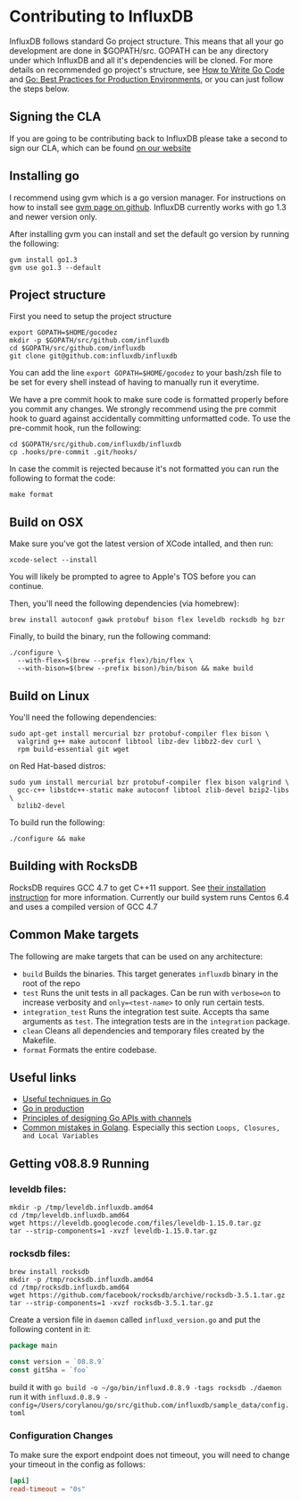 Contributing to InfluxDB
========================

InfluxDB follows standard Go project structure. This means that all
your go development are done in $GOPATH/src. GOPATH can be any
directory under which InfluxDB and all it's dependencies will be
cloned. For more details on recommended go project's structure, see
[How to Write Go Code](http://golang.org/doc/code.html]) and
[Go: Best Practices for Production Environments](http://peter.bourgon.org/go-in-production/), or you can just follow
the steps below.

Signing the CLA
---------------

If you are going to be contributing back to InfluxDB please take a
second to sign our CLA, which can be found
[on our website](http://influxdb.com/community/cla.html)

Installing go
-------------

I recommend using gvm which is a go version manager. For instructions
on how to install see
[gvm page on github](https://github.com/moovweb/gvm). InfluxDB
currently works with go 1.3 and newer version only.

After installing gvm you can install and set the default go version by
running the following:

    gvm install go1.3
    gvm use go1.3 --default

Project structure
-----------------

First you need to setup the project structure

    export GOPATH=$HOME/gocodez
    mkdir -p $GOPATH/src/github.com/influxdb
    cd $GOPATH/src/github.com/influxdb
    git clone git@github.com:influxdb/influxdb

You can add the line `export GOPATH=$HOME/gocodez` to your bash/zsh
file to be set for every shell instead of having to manually run it
everytime.

We have a pre commit hook to make sure code is formatted properly
before you commit any changes. We strongly recommend using the pre
commit hook to guard against accidentally committing unformatted
code. To use the pre-commit hook, run the following:

    cd $GOPATH/src/github.com/influxdb/influxdb
    cp .hooks/pre-commit .git/hooks/

In case the commit is rejected because it's not formatted you can run
the following to format the code:

    make format

Build on OSX
------------

Make sure you've got the latest version of XCode intalled, and then run:

    xcode-select --install

You will likely be prompted to agree to Apple's TOS before you can continue.

Then, you'll need the following dependencies (via homebrew):

    brew install autoconf gawk protobuf bison flex leveldb rocksdb hg bzr

Finally, to build the binary, run the following command:

    ./configure \
      --with-flex=$(brew --prefix flex)/bin/flex \
      --with-bison=$(brew --prefix bison)/bin/bison && make build

Build on Linux
--------------

You'll need the following dependencies:

    sudo apt-get install mercurial bzr protobuf-compiler flex bison \
      valgrind g++ make autoconf libtool libz-dev libbz2-dev curl \
      rpm build-essential git wget

on Red Hat-based distros:

    sudo yum install mercurial bzr protobuf-compiler flex bison valgrind \
      gcc-c++ libstdc++-static make autoconf libtool zlib-devel bzip2-libs \
      bzlib2-devel

To build run the following:

    ./configure && make

Building with RocksDB
---------------------

RocksDB requires GCC 4.7 to get C++11 support. See
[their installation instruction](https://github.com/facebook/rocksdb/blob/296e340753f23f213655ff1d4549c73fa0262038/INSTALL.md)
for more information. Currently our build system runs Centos 6.4 and
uses a compiled version of GCC 4.7

Common Make targets
-------------------

The following are make targets that can be used on any architecture:

- `build` Builds the binaries. This target generates `influxdb` binary
  in the root of the repo
- `test` Runs the unit tests in all packages. Can be run with
  `verbose=on` to increase verbosity and `only=<test-name>` to only
  run certain tests.
- `integration_test` Runs the integration test suite. Accepts tha same
  arguments as `test`. The integration tests are in the `integration`
  package.
- `clean` Cleans all dependencies and temporary files created by the Makefile.
- `format` Formats the entire codebase.

Useful links
------------
- [Useful techniques in Go](http://arslan.io/ten-useful-techniques-in-go)
- [Go in production](http://peter.bourgon.org/go-in-production/)
- [Principles of designing Go APIs with channels](https://inconshreveable.com/07-08-2014/principles-of-designing-go-apis-with-channels/)
- [Common mistakes in Golang](http://soryy.com/blog/2014/common-mistakes-with-go-lang/). Especially this section `Loops, Closures, and Local Variables`

Getting v08.8.9 Running
--------------

### leveldb files:
```
mkdir -p /tmp/leveldb.influxdb.amd64
cd /tmp/leveldb.influxdb.amd64
wget https://leveldb.googlecode.com/files/leveldb-1.15.0.tar.gz
tar --strip-components=1 -xvzf leveldb-1.15.0.tar.gz

```


### rocksdb files:
```
brew install rocksdb
mkdir -p /tmp/rocksdb.influxdb.amd64
cd /tmp/rocksdb.influxdb.amd64
wget https://github.com/facebook/rocksdb/archive/rocksdb-3.5.1.tar.gz
tar --strip-components=1 -xvzf rocksdb-3.5.1.tar.gz

```

Create a version file in `daemon` called `influxd_version.go` and put the following content in it:

``` go
package main

const version = `08.8.9`
const gitSha = `foo`
```

build it with `go build -o ~/go/bin/influxd.0.8.9 -tags rocksdb ./daemon`
run it with `influxd.0.8.9 -config=/Users/corylanou/go/src/github.com/influxdb/sample_data/config.toml`

### Configuration Changes

To make sure the export endpoint does not timeout, you will need to change your timeout in the config as follows:

```toml
[api]
read-timeout = "0s"
```
